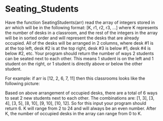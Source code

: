 # Seating_Students

Have the function SeatingStudents(arr) read the array of integers stored in arr which will be in the following format: [K, r1, r2, r3, ...] where K represents the number of desks in a classroom, and the rest of the integers in the array will be in sorted order and will represent the desks that are already occupied. All of the desks will be arranged in 2 columns, where desk #1 is at the top left, desk #2 is at the top right, desk #3 is below #1, desk #4 is below #2, etc. Your program should return the number of ways 2 students can be seated next to each other. This means 1 student is on the left and 1 student on the right, or 1 student is directly above or below the other student.

For example: if arr is [12, 2, 6, 7, 11] then this classrooms looks like the following picture:



Based on above arrangement of occupied desks, there are a total of 6 ways to seat 2 new students next to each other. The combinations are: [1, 3], [3, 4], [3, 5], [8, 10], [9, 10], [10, 12]. So for this input your program should return 6. K will range from 2 to 24 and will always be an even number. After K, the number of occupied desks in the array can range from 0 to K.